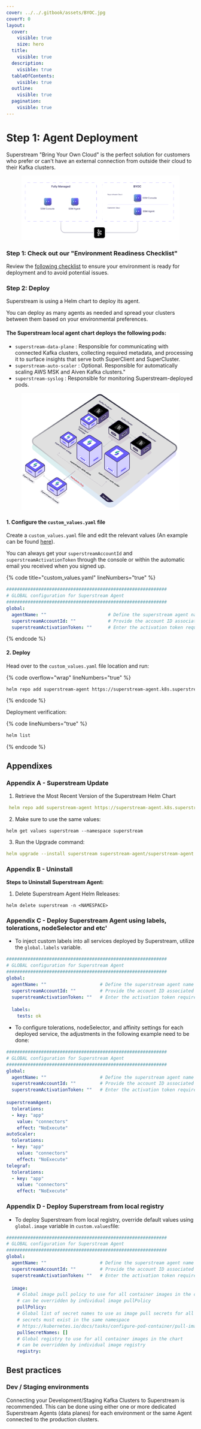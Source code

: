 ```yaml
---
cover: ../../.gitbook/assets/BYOC.jpg
coverY: 0
layout:
  cover:
    visible: true
    size: hero
  title:
    visible: true
  description:
    visible: true
  tableOfContents:
    visible: true
  outline:
    visible: true
  pagination:
    visible: true
---
```


# Step 1: Agent Deployment

Superstream "Bring Your Own Cloud" is the perfect solution for customers who prefer or can't have an external connection from outside their cloud to their Kafka clusters.

<figure><img src="../../.gitbook/assets/Superstream architecture.png" alt=""><figcaption></figcaption></figure>

### Step 1: Check out our "Environment Readiness Checklist"

Review the [following checklist](https://docs.google.com/spreadsheets/d/1z-IRt6jBhMpL-T9XhL0k1hoPHgAZnlSoPh0ay2ymses/edit?usp=sharing) to ensure your environment is ready for deployment and to avoid potential issues.

### Step 2: Deploy

Superstream is using a Helm chart to deploy its agent.

You can deploy as many agents as needed and spread your clusters between them based on your environmental preferences.

#### The Superstream local agent chart deploys the following pods:

* `superstream-data-plane` : Responsible for communicating with connected Kafka clusters, collecting required metadata, and processing it to surface insights that serve both SuperClient and SuperCluster.
* `superstream-auto-scaler` : Optional. Responsible for automatically scaling AWS MSK and Aiven Kafka clusters."
* `superstream-syslog` : Responsible for monitoring Superstream-deployed pods.

<figure><img src="../../.gitbook/assets/Superstream deployment arch (2).png" alt=""><figcaption></figcaption></figure>

#### 1. Configure the `custom_values.yaml` file

Create a `custom_values.yaml` file and edit the relevant values (An example can be found [here](https://github.com/superstreamlabs/helm-charts/blob/master/charts/superstream-agent/custom_values.yaml)).

You can always get your `superstreamAccountId` and `superstreamActivationToken` through the console or within the automatic email you received when you signed up.

{% code title="custom_values.yaml" lineNumbers="true" %}
```yaml
############################################################
# GLOBAL configuration for Superstream Agent
############################################################
global:
  agentName: ""                       # Define the superstream agent name within 32 characters, excluding '.', and using only lowercase letters, numbers, '-', and '_'.
  superstreamAccountId: ""            # Provide the account ID associated with the deployment, which could be used for identifying resources or configurations tied to a specific account.
  superstreamActivationToken: ""      # Enter the activation token required for services or resources that need an initial token for activation or authentication.
```
{% endcode %}

#### 2. Deploy

Head over to the `custom_values.yaml` file location and run:

{% code overflow="wrap" lineNumbers="true" %}
```bash
helm repo add superstream-agent https://superstream-agent.k8s.superstream.ai/ --force-update && helm upgrade --install superstream superstream-agent/superstream-agent -f custom_values.yaml --create-namespace --namespace superstream --wait
```
{% endcode %}

Deployment verification:

{% code lineNumbers="true" %}
```bash
helm list
```
{% endcode %}

## Appendixes

### Appendix A - Superstream Update

1. Retrieve the Most Recent Version of the Superstream Helm Chart

```yaml
 helm repo add superstream-agent https://superstream-agent.k8s.superstream.ai/ --force-update
```

2. Make sure to use the same values:

```
helm get values superstream --namespace superstream
```

3. Run the Upgrade command:&#x20;

```yaml
helm upgrade --install superstream superstream-agent/superstream-agent -f custom_values.yaml --namespace superstream --wait
```

### Appendix B - Uninstall

**Steps to Uninstall Superstream Agent:**

1. Delete Superstream Agent Helm Releases:

```
helm delete superstream -n <NAMESPACE>
```

### Appendix C - Deploy Superstream Agent using labels, tolerations, nodeSelector and etc'

* To inject custom labels into all services deployed by Superstream, utilize the `global.labels` variable.&#x20;

```yaml
############################################################
# GLOBAL configuration for Superstream Agent
############################################################
global:
  agentName: ""                    # Define the superstream agent name within 32 characters, excluding '.', and using only lowercase letters, numbers, '-', and '_'.
  superstreamAccountId: ""         # Provide the account ID associated with the deployment, which could be used for identifying resources or configurations tied to a specific account.
  superstreamActivationToken: ""   # Enter the activation token required for services or resources that need an initial token for activation or authentication.
  
  labels:
    tests: ok
```

* To configure tolerations, nodeSelector, and affinity settings for each deployed service, the adjustments in the following example need to be done:

```yaml
############################################################
# GLOBAL configuration for Superstream Agent
############################################################
global:
  agentName: ""                    # Define the superstream agent name within 32 characters, excluding '.', and using only lowercase letters, numbers, '-', and '_'.
  superstreamAccountId: ""         # Provide the account ID associated with the deployment, which could be used for identifying resources or configurations tied to a specific account.
  superstreamActivationToken: ""   # Enter the activation token required for services or resources that need an initial token for activation or authentication.
  
superstreamAgent:
  tolerations:
  - key: "app"
    value: "connectors"
    effect: "NoExecute"
autoScaler:
  tolerations:
  - key: "app"
    value: "connectors"
    effect: "NoExecute"
telegraf:
  tolerations:
  - key: "app"
    value: "connectors"
    effect: "NoExecute"
```

### Appendix D - Deploy Superstream from local registry

* To deploy Superstream from local registry, override default values using `global.image` variable in  `custom.values`file:

```yaml
############################################################
# GLOBAL configuration for Superstream Agent
############################################################
global:
  agentName: ""                    # Define the superstream agent name within 32 characters, excluding '.', and using only lowercase letters, numbers, '-', and '_'.
  superstreamAccountId: ""         # Provide the account ID associated with the deployment, which could be used for identifying resources or configurations tied to a specific account.
  superstreamActivationToken: ""   # Enter the activation token required for services or resources that need an initial token for activation or authentication.
  
  image:
    # Global image pull policy to use for all container images in the chart
    # can be overridden by individual image pullPolicy
    pullPolicy:
    # Global list of secret names to use as image pull secrets for all pod specs in the chart
    # secrets must exist in the same namespace
    # https://kubernetes.io/docs/tasks/configure-pod-container/pull-image-private-registry/
    pullSecretNames: []
    # Global registry to use for all container images in the chart
    # can be overridden by individual image registry
    registry: 
```



## Best practices

### Dev / Staging environments

Connecting your Development/Staging Kafka Clusters to Superstream is recommended. This can be done using either one or more dedicated Superstream Agents (data planes) for each environment or the same Agent connected to the production clusters.
